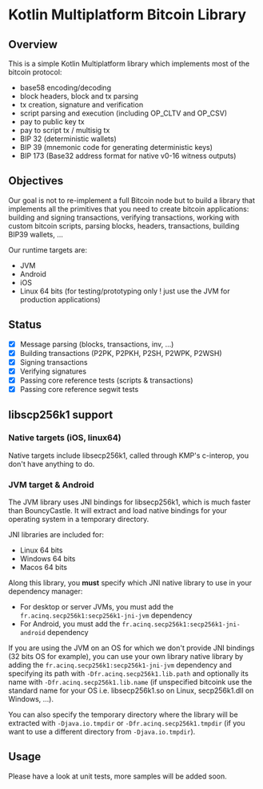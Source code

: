 # Kotlin Multiplatform Bitcoin Library

## Overview

This is a simple Kotlin Multiplatform library which implements most of the bitcoin protocol:

* base58 encoding/decoding
* block headers, block and tx parsing
* tx creation, signature and verification
* script parsing and execution (including OP_CLTV and OP_CSV)
* pay to public key tx
* pay to script tx / multisig tx
* BIP 32 (deterministic wallets)
* BIP 39 (mnemonic code for generating deterministic keys)
* BIP 173 (Base32 address format for native v0-16 witness outputs)

## Objectives

Our goal is not to re-implement a full Bitcoin node but to build a library that implements all the primitives that you need to create bitcoin applications: building and signing transactions, verifying transactions, working with custom bitcoin scripts, parsing blocks, headers, transactions, building BIP39 wallets, ... 

Our runtime targets are:
- JVM
- Android
- iOS
- Linux 64 bits (for testing/prototyping only ! just use the JVM for production applications)

## Status
- [X] Message parsing (blocks, transactions, inv, ...)
- [X] Building transactions (P2PK, P2PKH, P2SH, P2WPK, P2WSH)
- [X] Signing transactions
- [X] Verifying signatures
- [X] Passing core reference tests (scripts & transactions)
- [X] Passing core reference segwit tests

## libscp256k1 support

### Native targets (iOS, linux64)

Native targets include libsecp256k1, called through KMP's c-interop, you don't have anything to do.

### JVM target & Android

The JVM library uses JNI bindings for libsecp256k1, which is much faster than BouncyCastle. It will extract and load native bindings for your operating system in a temporary directory.

JNI libraries are included for:
- Linux 64 bits
- Windows 64 bits
- Macos 64 bits

Along this library, you **must** specify which JNI native library to use in your dependency manager:

* For desktop or server JVMs, you must add the `fr.acinq.secp256k1:secp256k1-jni-jvm` dependency
* For Android, you must add the `fr.acinq.secp256k1:secp256k1-jni-android` dependency

If you are using the JVM on an OS for which we don't provide JNI bindings (32 bits OS for example), you can use your own library native library by
adding the `fr.acinq.secp256k1:secp256k1-jni-jvm` dependency and specifying its path with `-Dfr.acinq.secp256k1.lib.path` and optionally its name with `-Dfr.acinq.secp256k1.lib.name`
(if unspecified bitcoink use the standard name for your OS i.e. libsecp256k1.so on Linux, secp256k1.dll on Windows, ...).

You can also specify the temporary directory where the library will be extracted with `-Djava.io.tmpdir` or `-Dfr.acinq.secp256k1.tmpdir`
(if you want to use a different directory from `-Djava.io.tmpdir`).

## Usage

Please have a look at unit tests, more samples will be added soon.
